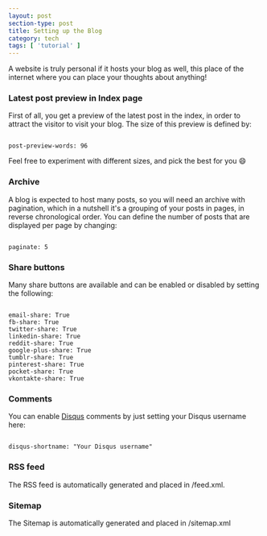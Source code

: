 ```yaml
---
layout: post
section-type: post
title: Setting up the Blog
category: tech
tags: [ 'tutorial' ]
---
```


A website is truly personal if it hosts your blog as well, this place of the internet
where you can place your thoughts about anything!

### Latest post preview in Index page

First of all, you get a preview of the latest post in the index, in order to attract the visitor to visit your blog.
The size of this preview is defined by:

<pre><code data-trim class="yaml">
post-preview-words: 96
</code></pre>

Feel free to experiment with different sizes, and pick the best for you :smile:

### Archive

A blog is expected to host many posts, so you will need an archive with pagination,
which in a nutshell it's a grouping of your posts in pages, in reverse chronological
order. You can define the number of posts that are displayed per page by changing:

<pre><code data-trim class="yaml">
paginate: 5
</code></pre>

### Share buttons

Many share buttons are available and can be enabled or disabled by setting the following:

<pre><code data-trim class="yaml">
email-share: True
fb-share: True
twitter-share: True
linkedin-share: True
reddit-share: True
google-plus-share: True
tumblr-share: True
pinterest-share: True
pocket-share: True
vkontakte-share: True
</code></pre>

### Comments

You can enable <a href="http://www.disqus.com" target="\_blank">Disqus</a> comments by just setting your Disqus username here:

<pre><code data-trim class="yaml">
disqus-shortname: "Your Disqus username"
</code></pre>

### RSS feed

The RSS feed is automatically generated and placed in /feed.xml.

### Sitemap

The Sitemap is automatically generated and placed in /sitemap.xml
